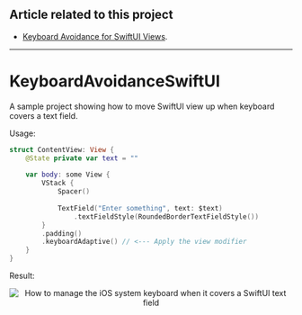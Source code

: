 ## Article related to this project

- [Keyboard Avoidance for SwiftUI Views](https://www.vadimbulavin.com/how-to-move-swiftui-view-when-keyboard-covers-text-field/).

---

# KeyboardAvoidanceSwiftUI

A sample project showing how to move SwiftUI view up when keyboard covers a text field.

Usage:

```swift
struct ContentView: View {
    @State private var text = ""
    
    var body: some View {
        VStack {
            Spacer()
            
            TextField("Enter something", text: $text)
                .textFieldStyle(RoundedBorderTextFieldStyle())
        }
        .padding()
        .keyboardAdaptive() // <--- Apply the view modifier
    }
}
````

Result:

<p align="center">
  <img src="https://github.com/V8tr/KeyboardAvoidanceSwiftUI/blob/master/demo.gif" alt="How to manage the iOS system keyboard when it covers a SwiftUI text field"/>
</p>
